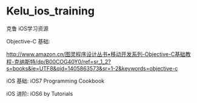 Kelu_ios_training
=================

克鲁 iOS学习资源

Objective-C 基础:

http://www.amazon.cn/图灵程序设计丛书•移动开发系列-Objective-C基础教程-克纳斯特/dp/B00COG40Y0/ref=sr_1_2?s=books&ie=UTF8&qid=1405863573&sr=1-2&keywords=objective-c

iOS 基础:
iOS7 Programming Cookbook

iOS 进阶:
iOS6 by Tutorials
